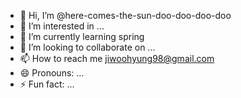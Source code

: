 - 👋 Hi, I’m @here-comes-the-sun-doo-doo-doo-doo
- 👀 I’m interested in ...
- 🌱 I’m currently learning spring
- 💞️ I’m looking to collaborate on ...
- 📫 How to reach me jiwoohyung98@gmail.com
- 😄 Pronouns: ...
- ⚡ Fun fact: ...

<!---
here-comes-the-sun-doo-doo-doo-doo/here-comes-the-sun-doo-doo-doo-doo is a ✨ special ✨ repository because its `README.md` (this file) appears on your GitHub profile.
You can click the Preview link to take a look at your changes.
--->
